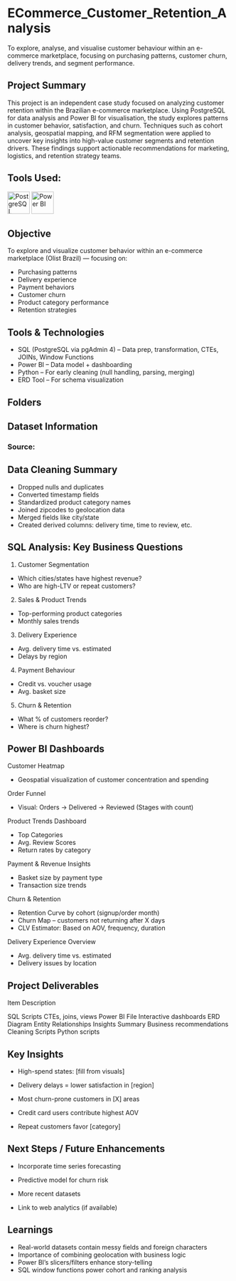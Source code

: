 # ECommerce_Customer_Retention_Analysis
To explore, analyse, and visualise customer behaviour within an e-commerce marketplace, focusing on purchasing patterns, customer churn, delivery trends, and segment performance. 

## Project Summary
This project is an independent case study focused on analyzing customer retention within the Brazilian e-commerce marketplace. Using PostgreSQL for data analysis and Power BI for visualisation, the study explores patterns in customer behavior, satisfaction, and churn. Techniques such as cohort analysis, geospatial mapping, and RFM segmentation were applied to uncover key insights into high-value customer segments and retention drivers. These findings support actionable recommendations for marketing, logistics, and retention strategy teams.

## Tools Used:

<img src="https://raw.githubusercontent.com/wallmaden/ECommerce_Customer_Retention_Analysis/main/assets/icons/postgresql.png" alt="PostgreSQL" width="50"/>
<img src="https://raw.githubusercontent.com/wallmaden/ECommerce_Customer_Retention_Analysis/main/assets/icons/powerbi.png" alt="Power BI" width="50"/>

## Objective

To explore and visualize customer behavior within an e-commerce marketplace (Olist Brazil) — focusing on:
- Purchasing patterns
- Delivery experience
- Payment behaviors
- Customer churn
- Product category performance
- Retention strategies

## Tools & Technologies

- SQL (PostgreSQL via pgAdmin 4) – Data prep, transformation, CTEs, JOINs, Window Functions
- Power BI – Data model + dashboarding
- Python – For early cleaning (null handling, parsing, merging)
- ERD Tool – For schema visualization

## Folders

## Dataset Information
### Source:

## Data Cleaning Summary

- Dropped nulls and duplicates
- Converted timestamp fields
- Standardized product category names
- Joined zipcodes to geolocation data
- Merged fields like city/state
- Created derived columns: delivery time, time to review, etc.

## SQL Analysis: Key Business Questions

1. Customer Segmentation
- Which cities/states have highest revenue?
- Who are high-LTV or repeat customers?

2. Sales & Product Trends
- Top-performing product categories
- Monthly sales trends

3. Delivery Experience
- Avg. delivery time vs. estimated
- Delays by region

4. Payment Behaviour
- Credit vs. voucher usage
- Avg. basket size

5. Churn & Retention
- What % of customers reorder?
- Where is churn highest?

## Power BI Dashboards

Customer Heatmap
- Geospatial visualization of customer concentration and spending

Order Funnel
- Visual: Orders → Delivered → Reviewed (Stages with count)

Product Trends Dashboard
- Top Categories
- Avg. Review Scores
- Return rates by category

Payment & Revenue Insights
- Basket size by payment type
- Transaction size trends

Churn & Retention
- Retention Curve by cohort (signup/order month)
- Churn Map – customers not returning after X days
- CLV Estimator: Based on AOV, frequency, duration

Delivery Experience Overview
- Avg. delivery time vs. estimated
- Delivery issues by location

## Project Deliverables

Item	                  Description

SQL Scripts	            CTEs, joins, views
Power BI File	          Interactive dashboards
ERD Diagram	            Entity Relationships
Insights Summary	      Business recommendations
Cleaning Scripts	      Python scripts

## Key Insights

- High-spend states: [fill from visuals]

- Delivery delays = lower satisfaction in [region]

- Most churn-prone customers in [X] areas

- Credit card users contribute highest AOV

- Repeat customers favor [category]

## Next Steps / Future Enhancements

- Incorporate time series forecasting

- Predictive model for churn risk

- More recent datasets

- Link to web analytics (if available)

## Learnings

- Real-world datasets contain messy fields and foreign characters
- Importance of combining geolocation with business logic
- Power BI’s slicers/filters enhance story-telling
- SQL window functions power cohort and ranking analysis
